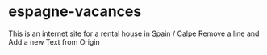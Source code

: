 espagne-vacances
================


This is an internet site for a rental house in Spain / Calpe
Remove a line and Add a new Text from Origin
